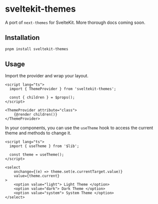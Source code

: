# sveltekit-themes

A port of `next-themes` for SvelteKit. More thorough docs coming soon.

## Installation

```bash
pnpm install sveltekit-themes
```

## Usage

Import the provider and wrap your layout.

```svelte
<script lang="ts">
  import { ThemeProvider } from 'sveltekit-themes';

  const { children } = $props();
</script>

<ThemeProvider attribute="class">
    {@render children()}
</ThemeProvider>
```

In your components, you can use the `useTheme` hook to access the current theme and methods to change it.

```svelte
<script lang="ts">
  import { useTheme } from '$lib';

  const theme = useTheme();
</script>

<select
    onchange={(e) => theme.set(e.currentTarget.value)}
    value={theme.current}
>
    <option value="light"> Light Theme </option>
    <option value="dark"> Dark Theme </option>
    <option value="system"> System Theme </option>
</select>
```